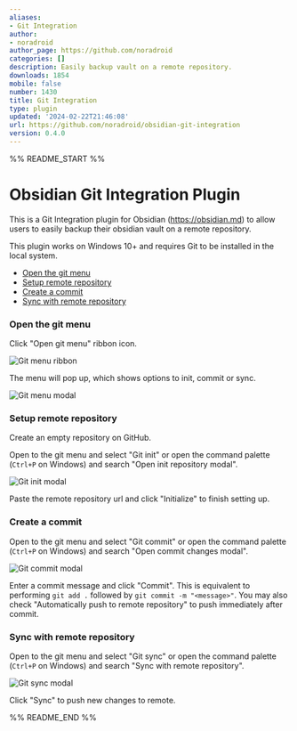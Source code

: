 ```yaml
---
aliases:
- Git Integration
author:
- noradroid
author_page: https://github.com/noradroid
categories: []
description: Easily backup vault on a remote repository.
downloads: 1854
mobile: false
number: 1430
title: Git Integration
type: plugin
updated: '2024-02-22T21:46:08'
url: https://github.com/noradroid/obsidian-git-integration
version: 0.4.0
---
```


%% README_START %%

# Obsidian Git Integration Plugin

This is a Git Integration plugin for Obsidian (https://obsidian.md) to allow users to easily backup their obsidian vault on a remote repository.

This plugin works on Windows 10+ and requires Git to be installed in the local system.

- [Open the git menu](#open-the-git-menu)
- [Setup remote repository](#setup-remote-repository)
- [Create a commit](#create-a-commit)
- [Sync with remote repository](#sync-with-remote-repository)

### Open the git menu

Click "Open git menu" ribbon icon.

![Git menu ribbon](https://raw.githubusercontent.com/noradroid/obsidian-git-integration/HEAD/docs/images/image.png)

The menu will pop up, which shows options to init, commit or sync.

![Git menu modal](https://raw.githubusercontent.com/noradroid/obsidian-git-integration/HEAD/docs/images/image-1.png)

### Setup remote repository

Create an empty repository on GitHub.

Open to the git menu and select "Git init" or open the command palette (`Ctrl+P` on Windows) and search "Open init repository modal".

![Git init modal](https://raw.githubusercontent.com/noradroid/obsidian-git-integration/HEAD/docs/images/image-2.png)

Paste the remote repository url and click "Initialize" to finish setting up.

### Create a commit

Open to the git menu and select "Git commit" or open the command palette (`Ctrl+P` on Windows) and search "Open commit changes modal".

![Git commit modal](https://raw.githubusercontent.com/noradroid/obsidian-git-integration/HEAD/docs/images/image-3.png)

Enter a commit message and click "Commit". This is equivalent to performing `git add .` followed by `git commit -m "<message>"`.
You may also check "Automatically push to remote repository" to push immediately after commit.

### Sync with remote repository

Open to the git menu and select "Git sync" or open the command palette (`Ctrl+P` on Windows) and search "Sync with remote repository".

![Git sync modal](https://raw.githubusercontent.com/noradroid/obsidian-git-integration/HEAD/docs/images/image-4.png)

Click "Sync" to push new changes to remote.


%% README_END %%